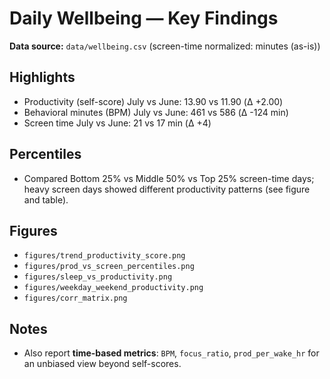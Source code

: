 # Daily Wellbeing — Key Findings

**Data source:** `data/wellbeing.csv` (screen-time normalized: minutes (as-is))

## Highlights
- Productivity (self-score) July vs June: 13.90 vs 11.90 (Δ +2.00)
- Behavioral minutes (BPM) July vs June: 461 vs 586 (Δ -124 min)
- Screen time July vs June: 21 vs 17 min (Δ +4)

## Percentiles
- Compared Bottom 25% vs Middle 50% vs Top 25% screen-time days; heavy screen days showed different productivity patterns (see figure and table).

## Figures
- `figures/trend_productivity_score.png`  
- `figures/prod_vs_screen_percentiles.png`  
- `figures/sleep_vs_productivity.png`  
- `figures/weekday_weekend_productivity.png`  
- `figures/corr_matrix.png`

## Notes
- Also report **time-based metrics**: `BPM`, `focus_ratio`, `prod_per_wake_hr` for an unbiased view beyond self-scores.

